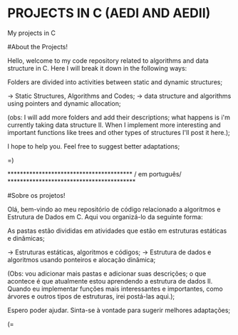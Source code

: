 # PROJECTS IN C (AEDI AND AEDII)
My projects in C


#About the Projects!

Hello, welcome to my code repository related to algorithms 
and data structure in C. Here I will break it down in the 
following ways:

Folders are divided into activities between static and dynamic structures;

-> Static Structures, Algorithms and Codes;
-> data structure and algorithms using pointers and dynamic allocation;

(obs: I will add more folders and add their descriptions; what happens is i'm currently taking data structure II. When I implement more interesting and important functions like trees and other types of structures I'll post it here.);

I hope to help you. Feel free to suggest better adaptations;

=)

**************************************** / em português/ *****************************************

#Sobre os projetos!

Olá, bem-vindo ao meu repositório de código relacionado a algoritmos
e Estrutura de Dados em C. Aqui vou organizá-lo da
seguinte forma:

As pastas estão divididas em atividades que estão em estruturas estáticas e dinâmicas;

-> Estruturas estáticas, algoritmos e códigos;
-> Estrutura de dados e algoritmos usando ponteiros e alocação dinâmica;

(Obs: vou adicionar mais pastas e adicionar suas descrições; o que acontece é que atualmente estou aprendendo a estrutura de dados II. Quando eu implementar funções mais interessantes e importantes, como árvores e outros tipos de estruturas, irei postá-las aqui.);

Espero poder ajudar. Sinta-se à vontade para sugerir melhores adaptações;

(=

